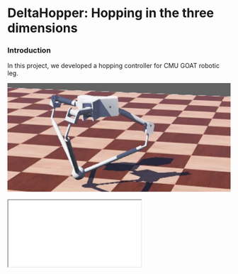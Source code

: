 # DeltaHopper: Hopping in the three dimensions

### Introduction

In this project, we developed a hopping controller for CMU GOAT robotic leg.

![picture 1](images/GOAT.png)  

<iframe src="images\3DOF-Hopping-2.mp4">

